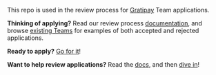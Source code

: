 This repo is used in the review process for [Gratipay](https://gratipay.com/) Team applications.

**Thinking of applying?** Read our review process 
[documentation](https://inside.gratipay.com/howto/review-teams), and browse [existing 
Teams](https://gratipay.com/) for examples of both accepted and rejected applications.

**Ready to apply?** [Go for it](https://gratipay.com/new)!

**Want to help review applications?** Read the [docs](https://inside.gratipay.com/howto/review-teams), 
and then [dive in](https://github.com/gratipay/applications/issues)!

